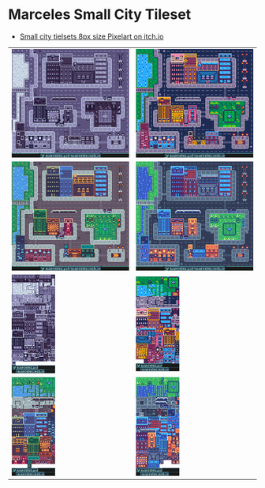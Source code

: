 Marceles Small City Tileset
===

* [Small city tielsets 8px size Pixelart on itch.io](https://marceles.itch.io/citytileset8px)

| | |
|---|---|
| ![tilemapGrey](SmallCityTilesets-8pxSizePixelart/tilemapGrey.png) | ![tilemapPico8](SmallCityTilesets-8pxSizePixelart/tilemapPico8.png) |
| ![tilemapResurrect](SmallCityTilesets-8pxSizePixelart/tilemapResurrect.png) | ![tilemapTic80](SmallCityTilesets-8pxSizePixelart/tilemapTic80.png) |
| ![tilesetGreys](SmallCityTilesets-8pxSizePixelart/tilesetGreys.png) | ![tilesetPico8](SmallCityTilesets-8pxSizePixelart/tilesetPico8.png) |
| ![tilesetResurrect](SmallCityTilesets-8pxSizePixelart/tilesetResurrect.png) | ![tilesetTic80](SmallCityTilesets-8pxSizePixelart/tilesetTic80.png) |

